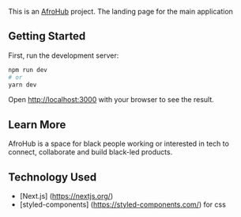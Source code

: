 This is an [AfroHub](https://www.afrohub.co/) project. The landing page for the main application

## Getting Started

First, run the development server:

```bash
npm run dev
# or
yarn dev
```

Open [http://localhost:3000](http://localhost:3000) with your browser to see the result.


## Learn More

AfroHub is a space for black people working or interested in tech to connect, collaborate and build black-led products.


## Technology Used

- [Next.js] (https://nextjs.org/)
- [styled-components] (https://styled-components.com/) for css
